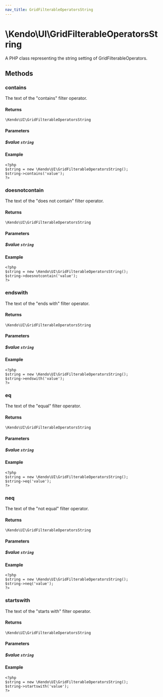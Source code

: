 ```yaml
---
nav_title: GridFilterableOperatorsString
---
```


# \Kendo\UI\GridFilterableOperatorsString

A PHP class representing the string setting of GridFilterableOperators.


## Methods

### contains
The text of the "contains" filter operator.

#### Returns
`\Kendo\UI\GridFilterableOperatorsString`

#### Parameters

##### $value `string`



#### Example 
    <?php
    $string = new \Kendo\UI\GridFilterableOperatorsString();
    $string->contains('value');
    ?>

### doesnotcontain
The text of the "does not contain" filter operator.

#### Returns
`\Kendo\UI\GridFilterableOperatorsString`

#### Parameters

##### $value `string`



#### Example 
    <?php
    $string = new \Kendo\UI\GridFilterableOperatorsString();
    $string->doesnotcontain('value');
    ?>

### endswith
The text of the "ends with" filter operator.

#### Returns
`\Kendo\UI\GridFilterableOperatorsString`

#### Parameters

##### $value `string`



#### Example 
    <?php
    $string = new \Kendo\UI\GridFilterableOperatorsString();
    $string->endswith('value');
    ?>

### eq
The text of the "equal" filter operator.

#### Returns
`\Kendo\UI\GridFilterableOperatorsString`

#### Parameters

##### $value `string`



#### Example 
    <?php
    $string = new \Kendo\UI\GridFilterableOperatorsString();
    $string->eq('value');
    ?>

### neq
The text of the "not equal" filter operator.

#### Returns
`\Kendo\UI\GridFilterableOperatorsString`

#### Parameters

##### $value `string`



#### Example 
    <?php
    $string = new \Kendo\UI\GridFilterableOperatorsString();
    $string->neq('value');
    ?>

### startswith
The text of the "starts with" filter operator.

#### Returns
`\Kendo\UI\GridFilterableOperatorsString`

#### Parameters

##### $value `string`



#### Example 
    <?php
    $string = new \Kendo\UI\GridFilterableOperatorsString();
    $string->startswith('value');
    ?>

